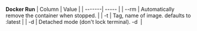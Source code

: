 **Docker Run**
| Column | Value |
| -------| ----- |
| --rm  | Automatically remove the container when stopped.  |
| -t | Tag, name of image. defaults to <name>:latest |
| -d | Detached mode (don't lock terminal). -d <image name> |